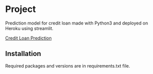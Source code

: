 # Project

Prediction model for credit loan made with Python3 and deployed on Heroku using streamlit.

[Credit Loan Prediction](https://credit-loan-prediction.herokuapp.com/)

## Installation

Required packages and  versions are in requirements.txt file.
